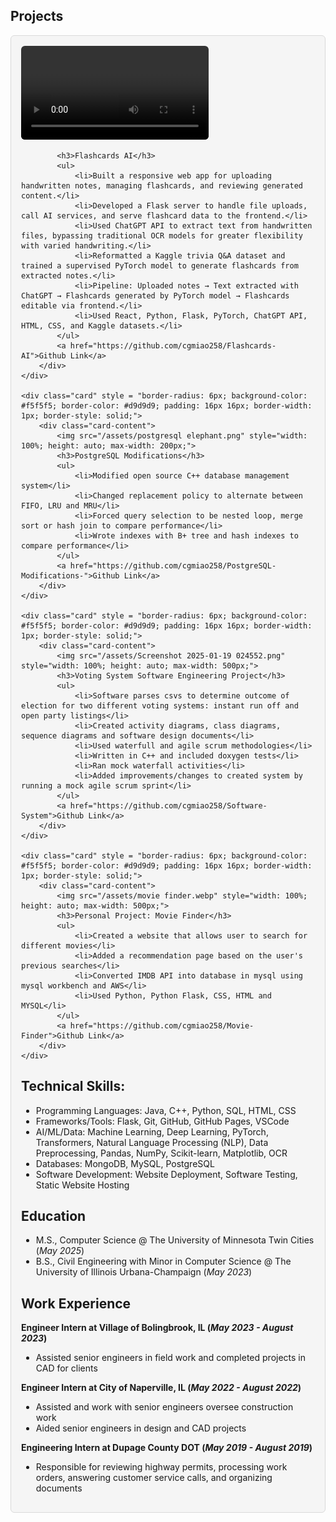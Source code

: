 ## Projects
<div class="class-container" style = "display: flex; flex-direction: column; gap: 16px;">
    <div class="card" style = "border-radius: 6px; background-color: #f5f5f5; border-color: #d9d9d9; padding: 16px 16px; border-width: 1px; border-style: solid;">
        <div class="card-content">
             <video style="max-width: 100%; height: auto; border-radius: 6px;" controls>
                <source src="/assets/flashcards ai demo.mp4" type="video/mp4">
                Your browser does not support the video tag.
            </video>

            <h3>Flashcards AI</h3>
            <ul>
                <li>Built a responsive web app for uploading handwritten notes, managing flashcards, and reviewing generated content.</li>
                <li>Developed a Flask server to handle file uploads, call AI services, and serve flashcard data to the frontend.</li>
                <li>Used ChatGPT API to extract text from handwritten files, bypassing traditional OCR models for greater flexibility with varied handwriting.</li>
                <li>Reformatted a Kaggle trivia Q&A dataset and trained a supervised PyTorch model to generate flashcards from extracted notes.</li>
                <li>Pipeline: Uploaded notes → Text extracted with ChatGPT → Flashcards generated by PyTorch model → Flashcards editable via frontend.</li>
                <li>Used React, Python, Flask, PyTorch, ChatGPT API, HTML, CSS, and Kaggle datasets.</li>
            </ul>
            <a href="https://github.com/cgmiao258/Flashcards-AI">Github Link</a>
        </div>
    </div>
    
    <div class="card" style = "border-radius: 6px; background-color: #f5f5f5; border-color: #d9d9d9; padding: 16px 16px; border-width: 1px; border-style: solid;">
        <div class="card-content">
            <img src="/assets/postgresql elephant.png" style="width: 100%; height: auto; max-width: 200px;">
            <h3>PostgreSQL Modifications</h3>
            <ul>
                <li>Modified open source C++ database management system</li>
                <li>Changed replacement policy to alternate between FIFO, LRU and MRU</li>
                <li>Forced query selection to be nested loop, merge sort or hash join to compare performance</li>
                <li>Wrote indexes with B+ tree and hash indexes to compare performance</li>
            </ul>
            <a href="https://github.com/cgmiao258/PostgreSQL-Modifications-">Github Link</a>
        </div>
    </div>
    
    <div class="card" style = "border-radius: 6px; background-color: #f5f5f5; border-color: #d9d9d9; padding: 16px 16px; border-width: 1px; border-style: solid;">
        <div class="card-content">
            <img src="/assets/Screenshot 2025-01-19 024552.png" style="width: 100%; height: auto; max-width: 500px;">
            <h3>Voting System Software Engineering Project</h3>
            <ul>
                <li>Software parses csvs to determine outcome of election for two different voting systems: instant run off and open party listings</li>
                <li>Created activity diagrams, class diagrams, sequence diagrams and software design documents</li>
                <li>Used waterfull and agile scrum methodologies</li>
                <li>Written in C++ and included doxygen tests</li>
                <li>Ran mock waterfall activities</li>
                <li>Added improvements/changes to created system by running a mock agile scrum sprint</li>
            </ul>
            <a href="https://github.com/cgmiao258/Software-System">Github Link</a>
        </div>
    </div>
    
    <div class="card" style = "border-radius: 6px; background-color: #f5f5f5; border-color: #d9d9d9; padding: 16px 16px; border-width: 1px; border-style: solid;">
        <div class="card-content">
            <img src="/assets/movie finder.webp" style="width: 100%; height: auto; max-width: 500px;">
            <h3>Personal Project: Movie Finder</h3>
            <ul>
                <li>Created a website that allows user to search for different movies</li>
                <li>Added a recommendation page based on the user's previous searches</li>
                <li>Converted IMDB API into database in mysql using mysql workbench and AWS</li>
                <li>Used Python, Python Flask, CSS, HTML and MYSQL</li>
            </ul>
            <a href="https://github.com/cgmiao258/Movie-Finder">Github Link</a>
        </div>
    </div>

    
</div>



## Technical Skills:
  - Programming Languages: Java, C++, Python, SQL, HTML, CSS
  - Frameworks/Tools: Flask, Git, GitHub, GitHub Pages, VSCode
  - AI/ML/Data: Machine Learning, Deep Learning, PyTorch, Transformers, Natural Language Processing (NLP), Data Preprocessing, Pandas, NumPy, Scikit-learn, Matplotlib, OCR
  - Databases: MongoDB, MySQL, PostgreSQL
  - Software Development: Website Deployment, Software Testing, Static Website Hosting
    
## Education
  - M.S., Computer Science @ The University of Minnesota Twin Cities (_May 2025_)
  - B.S., Civil Engineering with Minor in Computer Science @ The University of Illinois Urbana-Champaign (_May 2023_)	

## Work Experience
  **Engineer Intern at Village of Bolingbrook, IL (_May 2023 - August 2023_)**
  - Assisted senior engineers in field work and completed projects in CAD for clients
  
  **Engineer Intern at City of Naperville, IL (_May 2022 - August 2022_)**
  - Assisted and work with senior engineers oversee construction work
  - Aided senior engineers in design and CAD projects
  
  **Engineering Intern at Dupage County DOT (_May 2019 - August 2019_)**
  - Responsible for reviewing highway permits, processing work orders, answering customer service calls, and organizing documents

